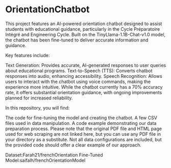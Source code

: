 # OrientationChatbot
This project features an AI-powered orientation chatbot designed to assist students with educational guidance, particularly in the Cycle Préparatoire Intégré and Engineering Cycle. Built on the TinyLlama-1.1B-Chat-v1.0 model, the chatbot has been fine-tuned to deliver accurate information and guidance.

Key features include:

Text Generation: Provides accurate, AI-generated responses to user queries about educational programs.
Text-to-Speech (TTS): Converts chatbot responses into audio, enhancing accessibility.
Speech Recognition: Allows users to interact with the chatbot using voice commands, making the experience more intuitive.
While the chatbot currently has a 70% accuracy rate, it offers substantial orientation guidance, with ongoing improvements planned for increased reliability.

In this repository, you will find:

The code for fine-tuning the model and creating the chatbot.
A few CSV files used in data manipulation.
A code example demonstrating our data preparation process.
Please note that the original PDF file and HTML page used for web scraping are not linked here, but you can use any PDF file in your directory as a substitute. Not all data configurations are included, but the provided code should offer a clear example of our approach.

 


Dataset:Farah21/frenchOrientation
Fine-Tuned Model:saifalh/frenchOrientationModel
